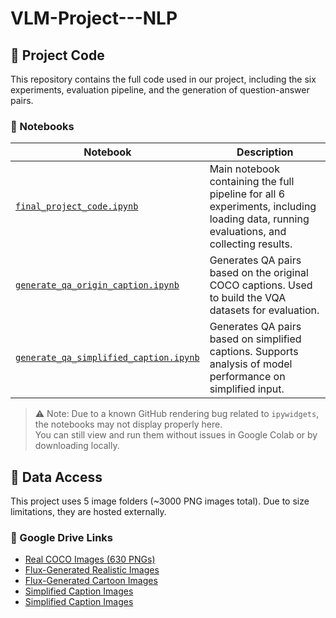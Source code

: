 # VLM-Project---NLP
## 🧠 Project Code

This repository contains the full code used in our project, including the six experiments, evaluation pipeline, and the generation of question-answer pairs.

### 📂 Notebooks

| Notebook | Description |
|----------|-------------|
| [`final_project_code.ipynb`](notebooks/final_project_code.ipynb) | Main notebook containing the full pipeline for all 6 experiments, including loading data, running evaluations, and collecting results. |
| [`generate_qa_origin_caption.ipynb`](notebooks/generate_qa_origin_caption.ipynb) | Generates QA pairs based on the original COCO captions. Used to build the VQA datasets for evaluation. |
| [`generate_qa_simplified_caption.ipynb`](notebooks/generate_qa_simplified_caption.ipynb) | Generates QA pairs based on simplified captions. Supports analysis of model performance on simplified input. |

> ⚠️ Note: Due to a known GitHub rendering bug related to `ipywidgets`, the notebooks may not display properly here.  
> You can still view and run them without issues in Google Colab or by downloading locally.


## 📁 Data Access

This project uses 5 image folders (~3000 PNG images total). Due to size limitations, they are hosted externally.

### 🔗 Google Drive Links

- [Real COCO Images (630 PNGs)](https://drive.google.com/drive/folders/1L9lKaA5EJHEtyjbaHEYj3W86tPMgBAzB?usp=sharing)
- [Flux-Generated Realistic Images](https://drive.google.com/drive/folders/YYYYY)
- [Flux-Generated Cartoon Images](https://drive.google.com/drive/folders/ZZZZZ)
- [Simplified Caption Images](https://drive.google.com/drive/folders/WWWWW)
- [Simplified Caption Images](https://drive.google.com/drive/folders/WWWWW)
